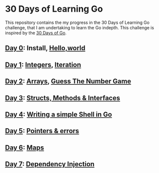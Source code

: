 # 30 Days of Learning Go 

This repository contains the my progress in the 30 Days of Learning Go challenge, that I am undertaking to learn the Go indepth. This challenge is inspired by the [30 Days of Go](https://github.com/canro91/LetsGo?tab=readme-ov-file).

## [Day 0](/Day0/): Install, [Hello,world](/Day0/)
## [Day 1](/Day1/): [Integers](/Day1/integers/), [Iteration](/Day1/iterations/)
## [Day 2](/Day2/): [Arrays](/Day2/Arrays/), [Guess The Number Game](/Day2/GuessTheNumberGame/) 
## [Day 3](/Day3/): [Structs, Methods & Interfaces](/Day3/)
## [Day 4](/Day4/): [Writing a simple Shell in Go](/Day4/)
## [Day 5](/Day5/): [Pointers & errors](/Day5/)
## [Day 6](/Day6/): [Maps](/Day6/)
## [Day 7](/Day7/): [Dependency Injection](/Day7/)